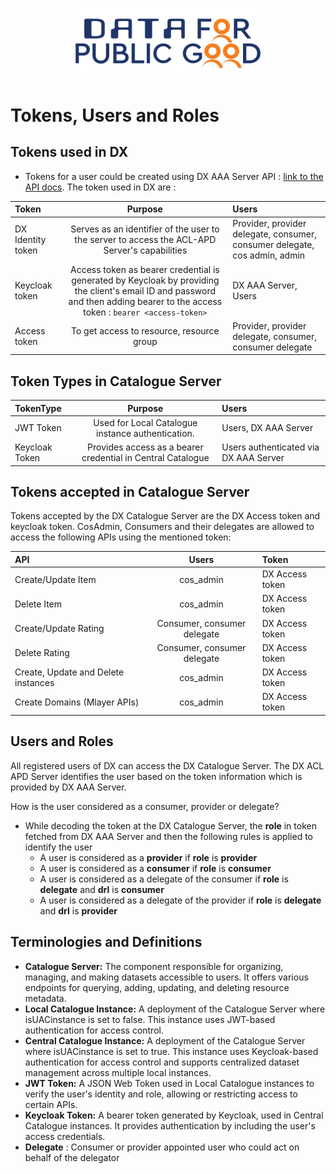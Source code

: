 <p align="center">
<img src="./cdpg.png" width="300">
</p>

# Tokens, Users and Roles
## Tokens used in DX
- Tokens for a user could be created using DX AAA Server API : [link to the API docs](https://authorization.iudx.org.in/apis#tag/Token-APIs/operation/post-auth-v1-token). The token used in DX are :

| Token             |                                                                                     Purpose                                                                                     | Users                                                                      |
|:------------------|:-------------------------------------------------------------------------------------------------------------------------------------------------------------------------------:|:---------------------------------------------------------------------------|
| DX Identity token |                                          Serves as an identifier of the user to the server to access the ACL-APD Server's capabilities                                          | Provider, provider delegate, consumer, consumer delegate, cos admin, admin |
| Keycloak token    | Access token as bearer credential is generated by Keycloak by providing the client's email ID and password and then adding bearer to the access token : `bearer <access-token>` | DX AAA Server, Users                                                       |
| Access token      |                                                                    To get access to resource, resource group                                                                    | Provider, provider delegate, consumer, consumer delegate                   |

## Token Types in Catalogue Server

| TokenType      |                           Purpose                           | Users                                 |
|:---------------|:-----------------------------------------------------------:|:--------------------------------------|
| JWT Token      |      Used for Local Catalogue instance authentication.      | Users, DX AAA Server                  |
| Keycloak Token | Provides access as a bearer credential in Central Catalogue | Users authenticated via DX AAA Server |

## Tokens accepted in Catalogue Server
Tokens accepted by the DX Catalogue Server are the DX Access token and keycloak token. CosAdmin,
Consumers and their delegates are allowed to access the 
following APIs using the mentioned token:

| API                                 |            Users            | Token           |
|:------------------------------------|:---------------------------:|:----------------|
| Create/Update Item                  |          cos_admin          | DX Access token |
| Delete Item                         |          cos_admin          | DX Access token |
| Create/Update Rating                | Consumer, consumer delegate | DX Access token |
| Delete Rating                       | Consumer, consumer delegate | DX Access token |
| Create, Update and Delete instances |          cos_admin          | DX Access token |
| Create Domains (Mlayer APIs)        |          cos_admin          | DX Access token |

## Users and Roles
All registered users of DX can access the DX Catalogue Server. The DX ACL APD Server identifies the 
user based on the token information which is provided by DX AAA Server.

How is the user considered as a consumer, provider or delegate?
- While decoding the token at the DX Catalogue Server, the **role** in token fetched from DX AAA 
  Server and then the following rules is applied to identify the user
    - A user is considered as a **provider** if **role** is **provider**
    - A user is considered as a **consumer** if **role** is **consumer**
    - A user is considered as a delegate of the consumer if **role** is **delegate** and **drl** is **consumer**
    - A user is considered as a delegate of the provider if **role** is **delegate** and **drl** is **provider**

## Terminologies and Definitions
- **Catalogue Server:** The component responsible for organizing, managing, and making datasets 
  accessible to users. It offers various endpoints for querying, adding, updating, and deleting resource metadata.
- **Local Catalogue Instance:** A deployment of the Catalogue Server where isUACinstance is set to 
  false. This instance uses JWT-based authentication for access control.
- **Central Catalogue Instance:** A deployment of the Catalogue Server where isUACinstance is 
  set to true. This instance uses Keycloak-based authentication for access control and supports centralized dataset management across multiple local instances.
- **JWT Token:** A JSON Web Token used in Local Catalogue instances to verify the user's identity 
  and role, allowing or restricting access to certain APIs.
- **Keycloak Token:** A bearer token generated by Keycloak, used in Central Catalogue instances. It 
  provides authentication by including the user's access credentials.
- **Delegate** : Consumer or provider appointed user who could act on behalf of the delegator

